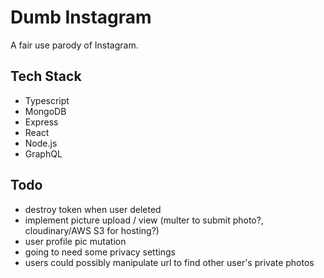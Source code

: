 # Dumb Instagram

A fair use parody of Instagram.

## Tech Stack

- Typescript
- MongoDB
- Express
- React
- Node.js
- GraphQL

## Todo

- destroy token when user deleted
- implement picture upload / view (multer to submit photo?, cloudinary/AWS S3 for hosting?)
- user profile pic mutation
- going to need some privacy settings
- users could possibly manipulate url to find other user's private photos
